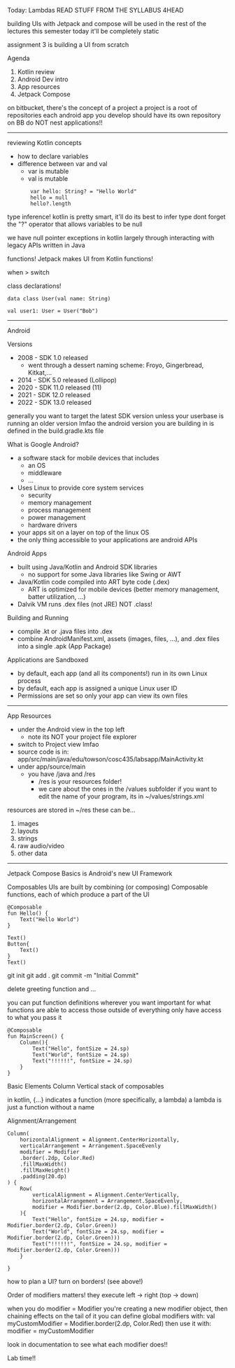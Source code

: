 Today:
Lambdas
	READ STUFF FROM THE SYLLABUS 4HEAD

building UIs with Jetpack and compose
	will be used in the rest of the lectures this semester
	today it'll be completely static

assignment 3 is building a UI from scratch

Agenda
1. Kotlin review
2. Android Dev intro
3. App resources
4. Jetpack Compose

on bitbucket, there's the concept of a project
	a project is a root of repositories
	each android app you develop should have its own repository on BB
	do NOT nest applications!!

------------
reviewing Kotlin concepts
- how to declare variables
- difference between var and val
	- var is mutable
	- val is mutable
	``` 
		var hello: String? = "Hello World"
		hello = null
		hello?.length
	```

type inference!
	kotlin is pretty smart, it'll do its best to infer type
	dont forget the "?" operator that allows variables to be null

we have null pointer exceptions in kotlin largely through interacting with legacy APIs written in Java

functions!
Jetpack makes UI from Kotlin functions!

when > switch

class declarations!
```
data class User(val name: String)

val user1: User = User("Bob")
```

--------------
Android

Versions
- 2008 - SDK 1.0 released
	- went through a dessert naming scheme: Froyo, Gingerbread, Kitkat,...
- 2014 - SDK 5.0 released (Lollipop)
- 2020 - SDK 11.0 released (11)
- 2021 - SDK 12.0 released
- 2022 - SDK 13.0 released

generally you want to target the latest SDK version
	unless your userbase is running an older version lmfao
the android version you are building in is defined in the build.gradle.kts file

What is Google Android?
- a software stack for mobile devices that includes
	- an OS
	- middleware
	- ...
- Uses Linux to provide core system services
	- security
	- memory management
	- process management
	- power management
	- hardware drivers
- your apps sit on a layer on top of the linux OS
- the only thing accessible to your applications are android APIs

Android Apps
- built using Java/Kotlin and Android SDK libraries
	- no support for some Java libraries like Swing or AWT
- Java/Kotlin code compiled into ART byte code (.dex)
	- ART is optimized for mobile devices (better memory management, batter utilization, ...)
- Dalvik VM runs .dex files (not JRE) NOT .class!

Building and Running
- compile .kt or .java files into .dex
- combine AndroidManifest.xml, assets (images, files, ...), and .dex files into a single .apk (App Package)

Applications are Sandboxed
- by default, each app (and all its components!) run in its own Linux process
- by default, each app is assigned a unique Linux user ID
- Permissions are set so only your app can view its own files

----------
App Resources
- under the Android view in the top left 
	- note its NOT your project file explorer
- switch to Project view lmfao
- source code is in:
	app/src/main/java/edu/towson/cosc435/labsapp/MainActivity.kt
- under app/source/main
	- you have /java and /res
		- /res is your resources folder!
		- we care about the ones in the /values subfolder
if you want to edit the name of your program, its in ~/values/strings.xml

resources are stored in ~/res
these can be...
1. images
2. layouts
3. strings
4. raw audio/video
5. other data

-------------
Jetpack Compose Basics
	is Android's new UI Framework

Composables
UIs are built by combining (or composing) Composable functions, each of which produce a part of the UI
```
@Composable
fun Hello() {
	Text("Hello World")
}
```

```
Text()
Button{
	Text()
}
Text()
```

git init
git add .
git commit -m "Initial Commit"

delete greeting function and ...

you can put function definitions wherever you want
	important for what functions are able to access
		those outside of everything only have access to what you pass it

```
@Composable
fun MainScreen() {
	Column(){
		Text("Hello", fontSize = 24.sp)
		Text("World", fontSize = 24.sp)
		Text("!!!!!!", fontSize = 24.sp)
	}
}
```

Basic Elements
	Column
		Vertical stack of composables

in kotlin, {...} indicates a function (more specifically, a lambda)
	a lambda is just a function without a name

Alignment/Arrangement
```
Column(
	horizontalAlignment = Alignment.CenterHorizontally,
	verticalArrangement = Arrangement.SpaceEvenly
	modifier = Modifier
	.border(.2dp, Color.Red)
	.fillMaxWidth()
	.fillMaxHeight()
	.padding(20.dp)
) {
	Row(
		verticalAlignment = Alignment.CenterVertically,
		horizontalArrangement = Arrangement.SpaceEvenly,
		modifier = Modifier.border(2.dp, Color.Blue).fillMaxWidth()
	){
		Text("Hello", fontSize = 24.sp, modifier = Modifier.border(2.dp, Color.Green))
		Text("World", fontSize = 24.sp, modifier = Modifier.border(2.dp, Color.Green)))
		Text("!!!!!!", fontSize = 24.sp, modifier = Modifier.border(2.dp, Color.Green)))
	}
	
}
```

how to plan a UI? turn on borders! (see above!)

Order of modifiers matters!
they execute left -> right (top -> down)

when you do 
	modifier = Modifier
you're creating a new modifier object, then chaining effects on the tail of it
you can define global modifiers with:
	val myCustomModifier = Modifier.border(2.dp, Color.Red)
then use it with:
	modifier = myCustomModifier


look in documentation to see what each modifier does!!


Lab time!!
